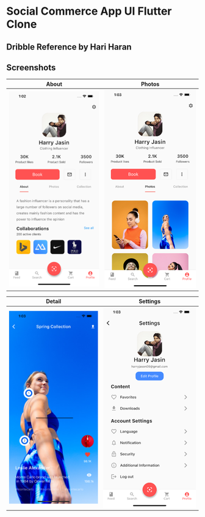 # Social Commerce App UI Flutter Clone

## Dribble Reference by Hari Haran

## Screenshots

About  | Photos
----- | ----------
![About](/screenshot/about.png) | ![Photos](/screenshot/photos.png)

Detail  | Settings
----- | ----------
![Detail](/screenshot/detail.png) | ![Settings](/screenshot/settings.png)


